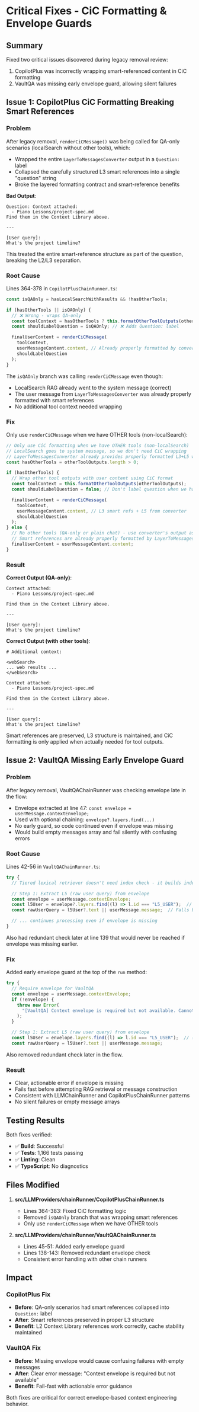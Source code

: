# Critical Fixes - CiC Formatting & Envelope Guards

## Summary

Fixed two critical issues discovered during legacy removal review:

1. CopilotPlus was incorrectly wrapping smart-referenced content in CiC formatting
2. VaultQA was missing early envelope guard, allowing silent failures

## Issue 1: CopilotPlus CiC Formatting Breaking Smart References

### Problem

After legacy removal, `renderCiCMessage()` was being called for QA-only scenarios (localSearch without other tools), which:

- Wrapped the entire `LayerToMessagesConverter` output in a `Question:` label
- Collapsed the carefully structured L3 smart references into a single "question" string
- Broke the layered formatting contract and smart-reference benefits

**Bad Output**:

```
Question: Context attached:
  - Piano Lessons/project-spec.md
Find them in the Context Library above.

---

[User query]:
What's the project timeline?
```

This treated the entire smart-reference structure as part of the question, breaking the L2/L3 separation.

### Root Cause

Lines 364-378 in `CopilotPlusChainRunner.ts`:

```typescript
const isQAOnly = hasLocalSearchWithResults && !hasOtherTools;

if (hasOtherTools || isQAOnly) {
  // ❌ Wrong - wraps QA-only
  const toolContext = hasOtherTools ? this.formatOtherToolOutputs(otherToolOutputs) : "";
  const shouldLabelQuestion = isQAOnly; // ❌ Adds Question: label

  finalUserContent = renderCiCMessage(
    toolContext,
    userMessageContent.content, // Already properly formatted by converter!
    shouldLabelQuestion
  );
}
```

The `isQAOnly` branch was calling `renderCiCMessage` even though:

- LocalSearch RAG already went to the system message (correct)
- The user message from `LayerToMessagesConverter` was already properly formatted with smart references
- No additional tool context needed wrapping

### Fix

Only use `renderCiCMessage` when we have OTHER tools (non-localSearch):

```typescript
// Only use CiC formatting when we have OTHER tools (non-localSearch)
// LocalSearch goes to system message, so we don't need CiC wrapping
// LayerToMessagesConverter already provides properly formatted L3+L5 with smart references
const hasOtherTools = otherToolOutputs.length > 0;

if (hasOtherTools) {
  // Wrap other tool outputs with user content using CiC format
  const toolContext = this.formatOtherToolOutputs(otherToolOutputs);
  const shouldLabelQuestion = false; // Don't label question when we have tools

  finalUserContent = renderCiCMessage(
    toolContext,
    userMessageContent.content, // L3 smart refs + L5 from converter
    shouldLabelQuestion
  );
} else {
  // No other tools (QA-only or plain chat) - use converter's output as-is
  // Smart references are already properly formatted by LayerToMessagesConverter
  finalUserContent = userMessageContent.content;
}
```

### Result

**Correct Output (QA-only)**:

```
Context attached:
  - Piano Lessons/project-spec.md

Find them in the Context Library above.

---

[User query]:
What's the project timeline?
```

**Correct Output (with other tools)**:

```
# Additional context:

<webSearch>
... web results ...
</webSearch>

Context attached:
  - Piano Lessons/project-spec.md

Find them in the Context Library above.

---

[User query]:
What's the project timeline?
```

Smart references are preserved, L3 structure is maintained, and CiC formatting is only applied when actually needed for tool outputs.

## Issue 2: VaultQA Missing Early Envelope Guard

### Problem

After legacy removal, VaultQAChainRunner was checking envelope late in the flow:

- Envelope extracted at line 47: `const envelope = userMessage.contextEnvelope;`
- Used with optional chaining: `envelope?.layers.find(...)`
- No early guard, so code continued even if envelope was missing
- Would build empty messages array and fail silently with confusing errors

### Root Cause

Lines 42-56 in `VaultQAChainRunner.ts`:

```typescript
try {
  // Tiered lexical retriever doesn't need index check - it builds indexes on demand

  // Step 1: Extract L5 (raw user query) from envelope
  const envelope = userMessage.contextEnvelope;
  const l5User = envelope?.layers.find((l) => l.id === "L5_USER");  // ❌ Optional chaining masks missing envelope
  const rawUserQuery = l5User?.text || userMessage.message;  // Falls back to message

  // ... continues processing even if envelope is missing
}
```

Also had redundant check later at line 139 that would never be reached if envelope was missing earlier.

### Fix

Added early envelope guard at the top of the `run` method:

```typescript
try {
  // Require envelope for VaultQA
  const envelope = userMessage.contextEnvelope;
  if (!envelope) {
    throw new Error(
      "[VaultQA] Context envelope is required but not available. Cannot proceed with VaultQA chain."
    );
  }

  // Step 1: Extract L5 (raw user query) from envelope
  const l5User = envelope.layers.find((l) => l.id === "L5_USER");  // ✅ No optional chaining needed
  const rawUserQuery = l5User?.text || userMessage.message;
```

Also removed redundant check later in the flow.

### Result

- Clear, actionable error if envelope is missing
- Fails fast before attempting RAG retrieval or message construction
- Consistent with LLMChainRunner and CopilotPlusChainRunner patterns
- No silent failures or empty message arrays

## Testing Results

Both fixes verified:

- ✅ **Build**: Successful
- ✅ **Tests**: 1,166 tests passing
- ✅ **Linting**: Clean
- ✅ **TypeScript**: No diagnostics

## Files Modified

1. **src/LLMProviders/chainRunner/CopilotPlusChainRunner.ts**

   - Lines 364-383: Fixed CiC formatting logic
   - Removed `isQAOnly` branch that was wrapping smart references
   - Only use `renderCiCMessage` when we have OTHER tools

2. **src/LLMProviders/chainRunner/VaultQAChainRunner.ts**
   - Lines 45-51: Added early envelope guard
   - Lines 138-143: Removed redundant envelope check
   - Consistent error handling with other chain runners

## Impact

### CopilotPlus Fix

- **Before**: QA-only scenarios had smart references collapsed into `Question:` label
- **After**: Smart references preserved in proper L3 structure
- **Benefit**: L2 Context Library references work correctly, cache stability maintained

### VaultQA Fix

- **Before**: Missing envelope would cause confusing failures with empty messages
- **After**: Clear error message: "Context envelope is required but not available"
- **Benefit**: Fail-fast with actionable error guidance

Both fixes are critical for correct envelope-based context engineering behavior.
